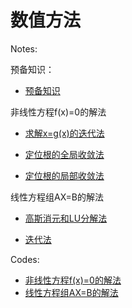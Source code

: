 # 数值方法

Notes:

预备知识：

- [预备知识](Notes/[1]预备知识.md)

非线性方程f(x)=0的解法

- [求解x=g(x)的迭代法](Notes/[2]求解x=g(x)的迭代法.md)

- [定位根的全局收敛法](Notes/[3]定位根的全局收敛法.md)

- [定位根的局部收敛法](Notes/[4]定位根的局部收敛法.md)

线性方程组AX=B的解法

- [高斯消元和LU分解法](Notes/[5]求解AX=B的高斯消元和LU分解法.md)

- [迭代法](Notes/[6]求解AX=B的迭代法.md)

Codes:

- [非线性方程f(x)=0的解法](Codes/non_linear_equation.py)
- [线性方程组AX=B的解法](Codes/linear_equation.py)
